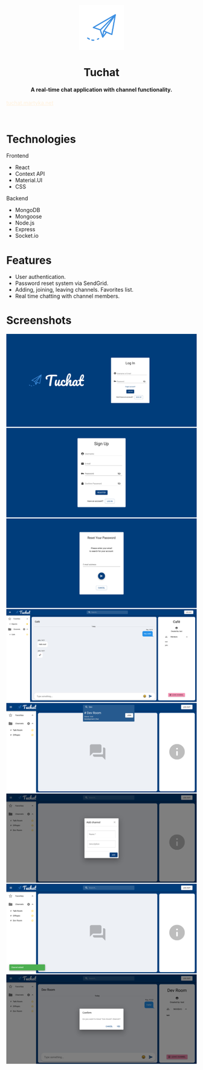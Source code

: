 <p align="center">
    <img width="120" src="./static/logo.png">
</p>
<h1 align="center"> Tuchat</h1>
<h4 align="center">
  A real-time chat application with channel functionality.
</h4>

<a href="https://tuchat.martyka.net" target="_blank" style="color: #fff0db !important">tuchat.martyka.net</a>

<br />

# Technologies

Frontend

- React
- Context API
- Material.UI
- CSS

Backend

- MongoDB
- Mongoose
- Node.js
- Express
- Socket&#46;io

# Features

- User authentication.
- Password reset system via SendGrid.
- Adding, joining, leaving channels. Favorites list.
- Real time chatting with channel members.

# Screenshots

<div align="center"> 
    <img src="./static/tuchat-login.png">
    <img src="./static/register.png">
    <img src="./static/forgot.png">
    <img src="./static/tuchat-home.png">
    <img src="./static/search.png">
    <img src="./static/add.png">
    <img src="./static/added.png">
    <img src="./static/leave.png">
</div>
